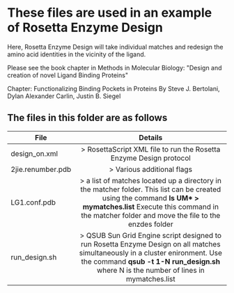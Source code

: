 # These files are used in an example of Rosetta Enzyme Design

Here, Rosetta Enzyme Design will take individual matches and redesign the  
amino acid identities in the vicinity of the ligand. 

Please see the book chapter in Methods in Molecular Biology:
"Design and creation of novel Ligand Binding Proteins"

Chapter: Functionalizing Binding Pockets in Proteins
By Steve J. Bertolani,
   Dylan Alexander Carlin,
   Justin B. Siegel


## The files in this folder are as follows
|File			| Details 				|
|-----------|:-------------------:|
|design_on.xml		|> RosettaScript XML file to run the Rosetta Enzyme Design protocol|
|2jie.renumber.pdb	|> Various additional flags|
|LG1.conf.pdb		|> a list of matches located up a directory in the matcher folder. This list can be created using the command **ls UM\* > mymatches.list** Execute this command in the matcher folder and move the file to the enzdes folder |
|run_design.sh	|> QSUB Sun Grid Engine script designed to run Rosetta Enzyme Design on all matches simultaneously in a cluster enironment. Use the command  **qsub -t 1-N run_design.sh** where N is the number of lines in mymatches.list|